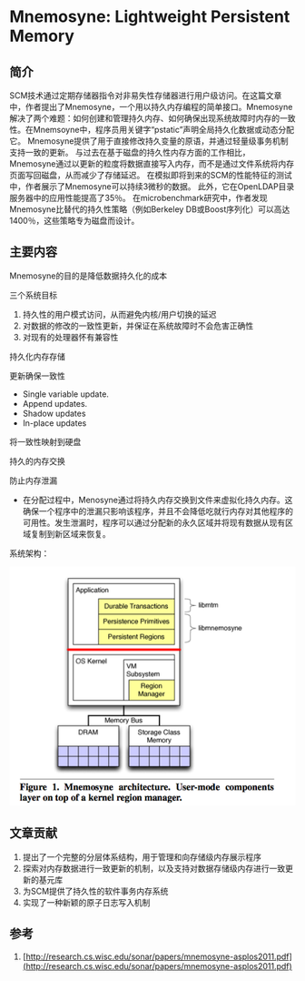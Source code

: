 # Mnemosyne: Lightweight Persistent Memory

## 简介

 SCM技术通过定期存储器指令对非易失性存储器进行用户级访问。在这篇文章中，作者提出了Mnemosyne，一个用以持久内存编程的简单接口。Mnemosyne解决了两个难题：如何创建和管理持久内存、如何确保出现系统故障时内存的一致性。在Mnemsoyne中，程序员用关键字“pstatic”声明全局持久化数据或动态分配它。 Mnemosyne提供了用于直接修改持久变量的原语，并通过轻量级事务机制支持一致的更新。 与过去在基于磁盘的持久性内存方面的工作相比，Mnemosyne通过以更新的粒度将数据直接写入内存，而不是通过文件系统将内存页面写回磁盘，从而减少了存储延迟。 在模拟即将到来的SCM的性能特征的测试中，作者展示了Mnemosyne可以持续3微秒的数据。 此外，它在OpenLDAP目录服务器中的应用性能提高了35％。 在microbenchmark研究中，作者发现Mnemosyne比替代的持久性策略（例如Berkeley DB或Boost序列化）可以高达1400％，这些策略专为磁盘而设计。

## 主要内容

 Mnemosyne的目的是降低数据持久化的成本

 三个系统目标

1. 持久性的用户模式访问，从而避免内核/用户切换的延迟
2. 对数据的修改的一致性更新，并保证在系统故障时不会危害正确性
3. 对现有的处理器怀有兼容性

 持久化内存存储

 更新确保一致性

- Single variable update.
- Append updates.
- Shadow updates
- In-place updates

 将一致性映射到硬盘

 持久的内存交换

 防止内存泄漏

- 在分配过程中，Menosyne通过将持久内存交换到文件来虚拟化持久内存。这确保一个程序中的泄漏只影响该程序，并且不会降低吃就行内存对其他程序的可用性。发生泄漏时，程序可以通过分配新的永久区域并将现有数据从现有区域复制到新区域来恢复。

系统架构：

![1](pic/1.png)

## 文章贡献

1. 提出了一个完整的分层体系结构，用于管理和向存储级内存展示程序
2. 探索对内存数据进行一致更新的机制，以及支持对数据存储级内存进行一致更新的基元库
3. 为SCM提供了持久性的软件事务内存系统
4. 实现了一种新颖的原子日志写入机制



## 参考

1. [http://research.cs.wisc.edu/sonar/papers/mnemosyne-asplos2011.pdf](http://research.cs.wisc.edu/sonar/papers/mnemosyne-asplos2011.pdf)